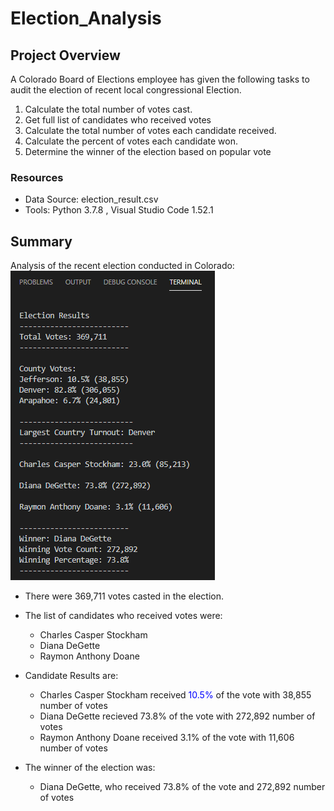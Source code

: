 # Election_Analysis

## Project Overview
A Colorado Board of Elections employee has given the following tasks to audit the election of recent local congressional Election.

1. Calculate the total number of votes cast.
1. Get full list of candidates who received votes
1. Calculate the total number of votes each candidate received.
1. Calculate the percent of votes each candidate won.
1. Determine the winner of the election based on popular vote

### Resources
- Data Source: election_result.csv
- Tools: Python 3.7.8 , Visual Studio Code 1.52.1

## Summary
Analysis of the recent election conducted in Colorado:<br/>
![colorado_election_results](/Resources/election_results_terminal.png) <br/>
- There were 369,711 votes casted in the election.
- The list of candidates who received votes were:
    - Charles Casper Stockham
    - Diana DeGette
    - Raymon Anthony Doane
- Candidate Results are:
   - Charles Casper Stockham received <span style="color:blue">10.5%</span> of the vote with 38,855 number of votes
   - Diana DeGette recieved 73.8% of the vote with 272,892 number of votes 
   - Raymon Anthony Doane received 3.1% of the vote with 11,606 number of votes
   
- The winner of the election was:
    - Diana DeGette, who received 73.8% of the vote and 272,892 number of votes 
    
    
